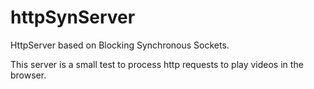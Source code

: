 # httpSynServer
HttpServer based on Blocking Synchronous Sockets.

This server is a small test to process http requests to play videos in the browser.
